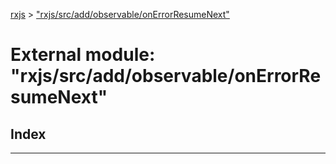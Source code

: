 [rxjs](../README.md) > ["rxjs/src/add/observable/onErrorResumeNext"](../modules/_rxjs_src_add_observable_onerrorresumenext_.md)

# External module: "rxjs/src/add/observable/onErrorResumeNext"

## Index

---

